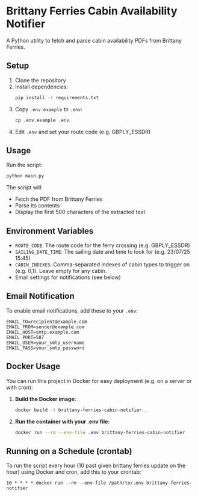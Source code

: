 # Brittany Ferries Cabin Availability Notifier

A Python utility to fetch and parse cabin availability PDFs from Brittany Ferries.

## Setup

1. Clone the repository
2. Install dependencies:
   ```bash
   pip install -r requirements.txt
   ```
3. Copy `.env.example` to `.env`:
   ```bash
   cp .env.example .env
   ```
4. Edit `.env` and set your route code (e.g. GBPLY_ESSDR)

## Usage

Run the script:
```bash
python main.py
```

The script will:
- Fetch the PDF from Brittany Ferries
- Parse its contents
- Display the first 500 characters of the extracted text

## Environment Variables

- `ROUTE_CODE`: The route code for the ferry crossing (e.g. GBPLY_ESSDR)
- `SAILING_DATE_TIME`: The sailing date and time to look for (e.g. 23/07/25 15:45)
- `CABIN_INDEXES`: Comma-separated indexes of cabin types to trigger on (e.g. 0,1). Leave empty for any cabin.
- Email settings for notifications (see below)

## Email Notification

To enable email notifications, add these to your `.env`:
```
EMAIL_TO=recipient@example.com
EMAIL_FROM=sender@example.com
EMAIL_HOST=smtp.example.com
EMAIL_PORT=587
EMAIL_USER=your_smtp_username
EMAIL_PASS=your_smtp_password
```

## Docker Usage

You can run this project in Docker for easy deployment (e.g. on a server or with cron):

1. **Build the Docker image:**
   ```bash
   docker build -t brittany-ferries-cabin-notifier .
   ```
2. **Run the container with your .env file:**
   ```bash
   docker run --rm --env-file .env brittany-ferries-cabin-notifier
   ```

## Running on a Schedule (crontab)

To run the script every hour (10 past given brittany ferries update on the hour) using Docker and cron, add this to your crontab:
```
10 * * * * docker run --rm --env-file /path/to/.env brittany-ferries-notifier
```